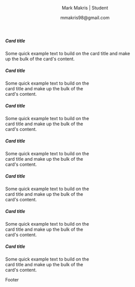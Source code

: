 <link type="text/css" rel="stylesheet" href="/assets/css/bootstrap.css" />
<link type="text/css" rel="stylesheet" href="/assets/css/my.css" />

<header class="fixed-top theHeader">
  <p>Mark Makris | Student</p>
  <p>mmakris98@gmail.com</p>
</header>

<div class="container theBody">
  <div class="container">
    <div class="card" style="width: 80%;">
      <div class="card-body">
        <h5 class="card-title">Card title</h5>
        <p class="card-text">Some quick example text to build on the card title and make up the bulk of the card's content.</p>
      </div>
    </div>
  </div>
  <div class="container">
    <div class="card" style="width: 18rem;">
      <div class="card-body">
        <h5 class="card-title">Card title</h5>
        <p class="card-text">Some quick example text to build on the card title and make up the bulk of the card's content.</p>
      </div>
    </div>
  </div>
  <div class="container">
    <div class="card" style="width: 18rem;">
      <div class="card-body">
        <h5 class="card-title">Card title</h5>
        <p class="card-text">Some quick example text to build on the card title and make up the bulk of the card's content.</p>
      </div>
    </div>
  </div>
  <div class="container">
    <div class="card" style="width: 18rem;">
      <div class="card-body">
        <h5 class="card-title">Card title</h5>
        <p class="card-text">Some quick example text to build on the card title and make up the bulk of the card's content.</p>
      </div>
    </div>
  </div>
  <div class="container">
    <div class="card" style="width: 18rem;">
      <div class="card-body">
        <h5 class="card-title">Card title</h5>
        <p class="card-text">Some quick example text to build on the card title and make up the bulk of the card's content.</p>
      </div>
    </div>
  </div>
  <div class="container">
    <div class="card" style="width: 18rem;">
      <div class="card-body">
        <h5 class="card-title">Card title</h5>
        <p class="card-text">Some quick example text to build on the card title and make up the bulk of the card's content.</p>
      </div>
    </div>
  </div>
  <div class="container">
    <div class="card" style="width: 18rem;">
      <div class="card-body">
        <h5 class="card-title">Card title</h5>
        <p class="card-text">Some quick example text to build on the card title and make up the bulk of the card's content.</p>
      </div>
    </div>
  </div>
</div>

<footer class="theFooter">
Footer
</footer>
